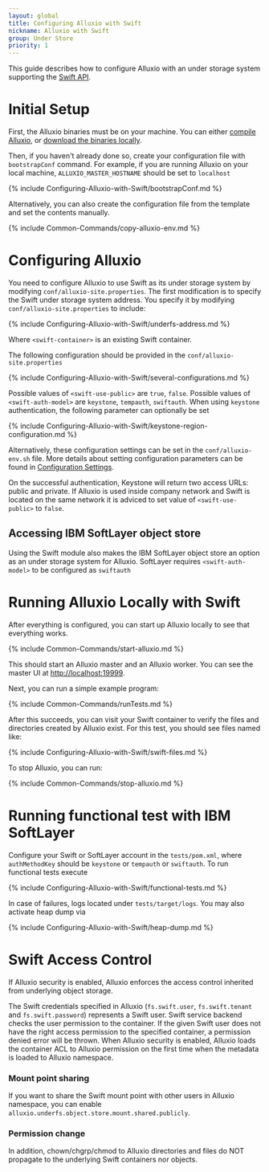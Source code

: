 ```yaml
---
layout: global
title: Configuring Alluxio with Swift
nickname: Alluxio with Swift
group: Under Store
priority: 1
---
```


This guide describes how to configure Alluxio with an under storage system
supporting the [Swift API](http://docs.openstack.org/developer/swift/).

# Initial Setup

First, the Alluxio binaries must be on your machine. You can either
[compile Alluxio](Building-Alluxio-Master-Branch.html), or
[download the binaries locally](Running-Alluxio-Locally.html).

Then, if you haven't already done so, create your configuration file with `bootstrapConf` command.
For example, if you are running Alluxio on your local machine, `ALLUXIO_MASTER_HOSTNAME` should be set to `localhost`

{% include Configuring-Alluxio-with-Swift/bootstrapConf.md %}

Alternatively, you can also create the configuration file from the template and set the contents manually. 

{% include Common-Commands/copy-alluxio-env.md %}

# Configuring Alluxio

You need to configure Alluxio to use Swift as its under storage system by modifying
`conf/alluxio-site.properties`. The first modification is to specify the Swift under
storage system address. You specify it by modifying `conf/alluxio-site.properties` to include:

{% include Configuring-Alluxio-with-Swift/underfs-address.md %}

Where `<swift-container>` is an existing Swift container.

The following configuration should be provided in the `conf/alluxio-site.properties`

{% include Configuring-Alluxio-with-Swift/several-configurations.md %}
  	
Possible values of `<swift-use-public>` are `true`, `false`.
Possible values of `<swift-auth-model>` are `keystone`, `tempauth`, `swiftauth`.
When using `keystone` authentication, the following parameter can optionally be set

{% include Configuring-Alluxio-with-Swift/keystone-region-configuration.md %}

Alternatively, these configuration settings can be set in the `conf/alluxio-env.sh` file. More
details about setting configuration parameters can be found in
[Configuration Settings](Configuration-Settings.html#environment-variables).

On the successful authentication, Keystone will return two access URLs: public and private. If Alluxio is used inside company network and Swift is located on the same network it is adviced to set value of `<swift-use-public>`  to `false`.


## Accessing IBM SoftLayer object store

Using the Swift module also makes the IBM SoftLayer object store an option as an under storage system for Alluxio. 
SoftLayer requires `<swift-auth-model>` to be configured as `swiftauth`
 
# Running Alluxio Locally with Swift

After everything is configured, you can start up Alluxio locally to see that everything works.

{% include Common-Commands/start-alluxio.md %}

This should start an Alluxio master and an Alluxio worker. You can see the master UI at
[http://localhost:19999](http://localhost:19999).

Next, you can run a simple example program:

{% include Common-Commands/runTests.md %}

After this succeeds, you can visit your Swift container to verify the files and directories created
by Alluxio exist. For this test, you should see files named like:

{% include Configuring-Alluxio-with-Swift/swift-files.md %}

To stop Alluxio, you can run:

{% include Common-Commands/stop-alluxio.md %}

# Running functional test with IBM SoftLayer

Configure your Swift or SoftLayer account in the `tests/pom.xml`, where `authMethodKey` should be `keystone` or `tempauth` or `swiftauth`.
To run functional tests execute

{% include Configuring-Alluxio-with-Swift/functional-tests.md %}

In case of failures, logs located under `tests/target/logs`. You may also activate heap dump via

{% include Configuring-Alluxio-with-Swift/heap-dump.md %}

# Swift Access Control

If Alluxio security is enabled, Alluxio enforces the access control inherited from underlying object storage.

The Swift credentials specified in Alluxio (`fs.swift.user`, `fs.swift.tenant` and `fs.swift.password`) represents a Swift user. Swift service backend checks the user permission to the container.
If the given Swift user does not have the right access permission to the specified container, a permission denied error will be thrown.
When Alluxio security is enabled, Alluxio loads the container ACL to Alluxio permission on the first time when the metadata is loaded to Alluxio namespace.

### Mount point sharing
If you want to share the Swift mount point with other users in Alluxio namespace, you can enable `alluxio.underfs.object.store.mount.shared.publicly`.

### Permission change
In addition, chown/chgrp/chmod to Alluxio directories and files do NOT propagate to the underlying Swift containers nor objects.
